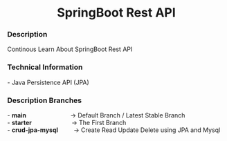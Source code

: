 <h1 align="center">
   SpringBoot Rest API
</h1>

<h3>
   Description
</h3>
Continous Learn About SpringBoot Rest API
 
<h3>
   Technical Information
</h3>
- Java Persistence API (JPA)
 
<h3> Description Branches </h3>
- <b>main</b> &emsp;&emsp;&emsp;&emsp;&emsp;&emsp;&emsp;-> Default Branch / Latest Stable Branch <br/>
- <b>starter</b> &emsp;&emsp;&emsp;&emsp;&emsp;&emsp; -> The First Branch <br/>
- <b>crud-jpa-mysql</b> &emsp;&emsp; -> Create Read Update Delete using JPA and Mysql
 
 
